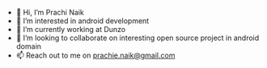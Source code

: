 - 👋 Hi, I’m Prachi Naik
- 👀 I’m interested in android development
- 🌱 I’m currently working at Dunzo 
- 💞️ I’m looking to collaborate on interesting open source project in android domain
- 📫 Reach out to me on prachie.naik@gmail.com

<!---
PrachieNaik/PrachieNaik is a ✨ special ✨ repository because its `README.md` (this file) appears on your GitHub profile.
You can click the Preview link to take a look at your changes.
--->
